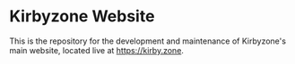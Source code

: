 # Kirbyzone Website
This is the repository for the development and maintenance of Kirbyzone's main website, located live at https://kirby.zone.
